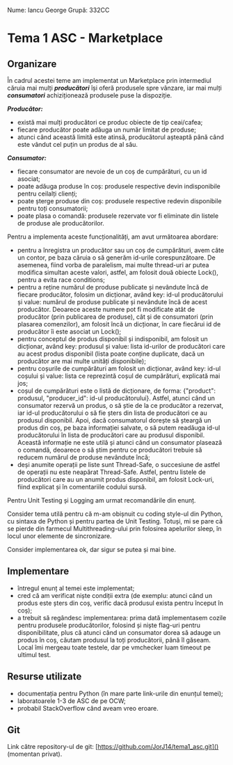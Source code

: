 Nume: Iancu George
Grupă: 332CC

# Tema 1 ASC - Marketplace

Organizare
-

În cadrul acestei teme am implementat un Marketplace prin intermediul căruia mai mulți ***producători*** își oferă produsele spre vânzare, iar mai mulți ***consumatori*** achiziționează produsele puse la dispoziție.

***Producător:***
* există mai mulți producători ce produc obiecte de tip ceai/cafea;
* fiecare producător poate adăuga un număr limitat de produse;
* atunci când această limită este atinsă, producătorul așteaptă până când este vândut cel puțin un produs de al său.

***Consumator:***
* fiecare consumator are nevoie de un coș de cumpărături, cu un id asociat;
* poate adăuga produse în coș: produsele respective devin indisponibile pentru ceilalți clienți;
* poate șterge produse din coș: produsele respective redevin disponibile pentru toți consumatorii;
* poate plasa o comandă: produsele rezervate vor fi eliminate din listele de produse ale producătorilor.

Pentru a implementa aceste funcționalități, am avut următoarea abordare:
* pentru a înregistra un producător sau un coș de cumpărături, avem câte un contor, pe baza căruia o să generăm id-urile corespunzătoare. De asemenea, fiind vorba de paralelism, mai multe thread-uri ar putea modifica simultan aceste valori, astfel, am folosit două obiecte Lock(), pentru a evita race conditions;
* pentru a reține numărul de produse publicate și nevândute încă de fiecare producător, folosim un dicționar, având key: id-ul producătorului și value: numărul de produse publicate și nevândute încă de acest producător. Deoarece aceste numere pot fi modificate atât de producător (prin publicarea de produse), cât și de consumatori (prin plasarea comenzilor), am folosit încă un dicționar, în care fiecărui id de producător îi este asociat un Lock();
* pentru conceptul de produs disponibil și indisponibil, am folosit un dicționar, având key: produsul și value: lista id-urilor de producători care au acest produs disponibil (lista poate conține duplicate, dacă un producător are mai multe unități disponibile);
* pentru coșurile de cumpărături am folosit un dicționar, având key: id-ul coșului și value: lista ce reprezintă coșul de cumpărături, explicată mai jos;
* coșul de cumpărături este o listă de dicționare, de forma: {"product": produsul, "producer_id": id-ul producătorului}. Astfel, atunci când un consumator rezervă un produs, o să știe de la ce producător a rezervat, iar id-ul producătorului o să fie șters din lista de producători ce au produsul disponibil. Apoi, dacă consumatorul dorește să șteargă un produs din coș, pe baza informației salvate, o să putem readăuga id-ul producătorului în lista de producători care au produsul disponibil. Această informație ne este utilă și atunci când un consumator plasează o comandă, deoarece o să știm pentru ce producători trebuie să reducem numărul de produse nevândute încă;
* deși anumite operații pe liste sunt Thread-Safe, o succesiune de astfel de operații nu este neapărat Thread-Safe. Astfel, pentru listele de producători care au un anumit produs disponibil, am folosit Lock-uri, fiind explicat și în comentariile codului sursă.

Pentru Unit Testing și Logging am urmat recomandările din enunț.

Consider tema utilă pentru că m-am obișnuit cu coding style-ul din Python, cu sintaxa de Python și pentru partea de Unit Testing.
Totuși, mi se pare că se pierde din farmecul Multithreading-ului prin folosirea apelurilor sleep, în locul unor elemente de sincronizare.

Consider implementarea ok, dar sigur se putea și mai bine.

Implementare
-

* întregul enunț al temei este implementat;
* cred că am verificat niște condiții extra (de exemplu: atunci când un produs este șters din coș, verific dacă produsul exista pentru început în coș);
* a trebuit să regândesc implementarea: prima dată implementasem cozile pentru produsele producătorilor, folosind și niște flag-uri pentru disponibilitate, plus că atunci când un consumator dorea să adauge un produs în coș, căutam produsul la toți producătorii, până îl găseam. Local îmi mergeau toate testele, dar pe vmchecker luam timeout pe ultimul test.

Resurse utilizate
-

* documentația pentru Python (în mare parte link-urile din enunțul temei);
* laboratoarele 1-3 de ASC de pe OCW;
* probabil StackOverflow când aveam vreo eroare.

Git
-
Link către repository-ul de git: [https://github.com/JorJ14/tema1_asc.git]() (momentan privat).

